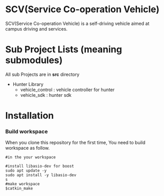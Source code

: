 # SCV(Service Co-operation Vehicle)
SCV(Service Co-operation Vehicle) is a self-driving vehicle aimed at campus driving and services.

# Sub Project Lists (meaning submodules)
All sub Projects are in **src** directory
- Hunter Library
  - vehicle_control : vehicle controller for hunter
  - vehicle_sdk : hunter sdk

# Installation
### Build workspace
When you clone this repository for the first time, You need to build workspace as follow.
```
#in the your workspace

#install libasio-dev for boost
sudo apt update -y
sudo apt install -y libasio-dev
s
#make workspace
$catkin_make
```
